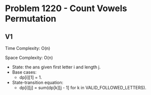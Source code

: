# Problem 1220 - Count Vowels Permutation

## V1

Time Complexity: O(n)

Space Complexity: O(n)

- State: the ans given first letter i and length j.
- Base cases:
    - dp[i][1] = 1.
- State-transition equation:
    - dp[i][j] = sum(dp[k][j - 1] for k in VALID_FOLLOWED_LETTERS).

